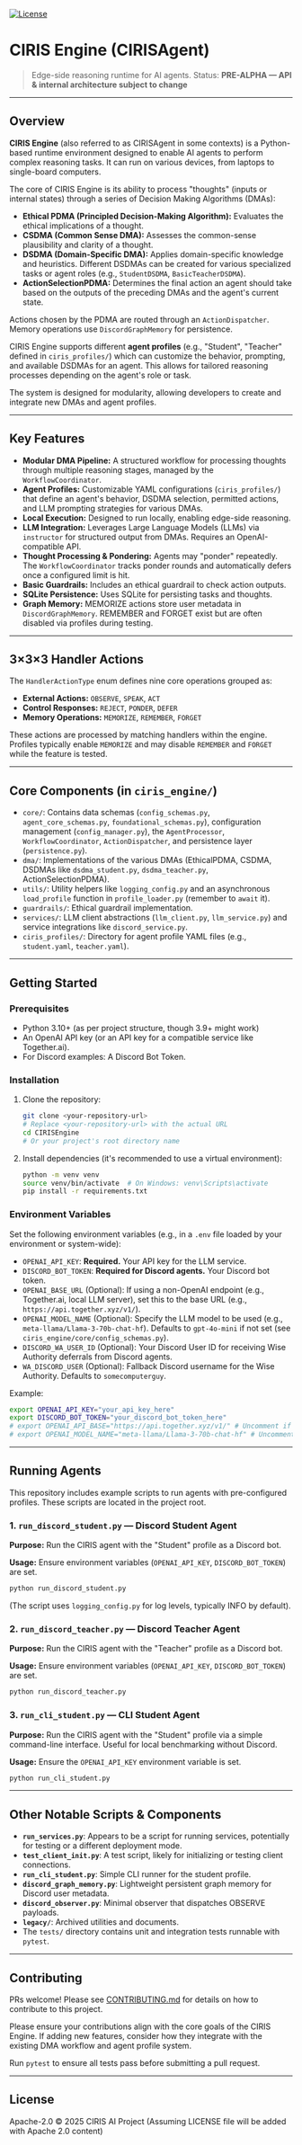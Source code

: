 [![License](https://img.shields.io/badge/License-Apache%202.0-blue.svg)](LICENSE)

# CIRIS Engine (CIRISAgent)

> Edge-side reasoning runtime for AI agents.
> Status: **PRE-ALPHA — API & internal architecture subject to change**

---

## Overview

**CIRIS Engine** (also referred to as CIRISAgent in some contexts) is a Python-based runtime environment designed to enable AI agents to perform complex reasoning tasks. It can run on various devices, from laptops to single-board computers.

The core of CIRIS Engine is its ability to process "thoughts" (inputs or internal states) through a series of Decision Making Algorithms (DMAs):

*   **Ethical PDMA (Principled Decision-Making Algorithm):** Evaluates the ethical implications of a thought.
*   **CSDMA (Common Sense DMA):** Assesses the common-sense plausibility and clarity of a thought.
*   **DSDMA (Domain-Specific DMA):** Applies domain-specific knowledge and heuristics. Different DSDMAs can be created for various specialized tasks or agent roles (e.g., `StudentDSDMA`, `BasicTeacherDSDMA`).
*   **ActionSelectionPDMA:** Determines the final action an agent should take based on the outputs of the preceding DMAs and the agent's current state.

Actions chosen by the PDMA are routed through an `ActionDispatcher`. Memory operations use `DiscordGraphMemory` for persistence.

CIRIS Engine supports different **agent profiles** (e.g., "Student", "Teacher" defined in `ciris_profiles/`) which can customize the behavior, prompting, and available DSDMAs for an agent. This allows for tailored reasoning processes depending on the agent's role or task.

The system is designed for modularity, allowing developers to create and integrate new DMAs and agent profiles.

---

## Key Features

*   **Modular DMA Pipeline:** A structured workflow for processing thoughts through multiple reasoning stages, managed by the `WorkflowCoordinator`.
*   **Agent Profiles:** Customizable YAML configurations (`ciris_profiles/`) that define an agent's behavior, DSDMA selection, permitted actions, and LLM prompting strategies for various DMAs.
*   **Local Execution:** Designed to run locally, enabling edge-side reasoning.
*   **LLM Integration:** Leverages Large Language Models (LLMs) via `instructor` for structured output from DMAs. Requires an OpenAI-compatible API.
*   **Thought Processing & Pondering:** Agents may "ponder" repeatedly. The `WorkflowCoordinator` tracks ponder rounds and automatically defers once a configured limit is hit.
*   **Basic Guardrails:** Includes an ethical guardrail to check action outputs.
*   **SQLite Persistence:** Uses SQLite for persisting tasks and thoughts.
*   **Graph Memory:** MEMORIZE actions store user metadata in `DiscordGraphMemory`. REMEMBER and FORGET exist but are often disabled via profiles during testing.

---

## 3×3×3 Handler Actions

The `HandlerActionType` enum defines nine core operations grouped as:

* **External Actions:** `OBSERVE`, `SPEAK`, `ACT`
* **Control Responses:** `REJECT`, `PONDER`, `DEFER`
* **Memory Operations:** `MEMORIZE`, `REMEMBER`, `FORGET`

These actions are processed by matching handlers within the engine. Profiles typically enable `MEMORIZE` and may disable `REMEMBER` and `FORGET` while the feature is tested.

---

## Core Components (in `ciris_engine/`)

*   `core/`: Contains data schemas (`config_schemas.py`, `agent_core_schemas.py`, `foundational_schemas.py`), configuration management (`config_manager.py`), the `AgentProcessor`, `WorkflowCoordinator`, `ActionDispatcher`, and persistence layer (`persistence.py`).
*   `dma/`: Implementations of the various DMAs (EthicalPDMA, CSDMA, DSDMAs like `dsdma_student.py`, `dsdma_teacher.py`, ActionSelectionPDMA).
*   `utils/`: Utility helpers like `logging_config.py` and an asynchronous `load_profile` function in `profile_loader.py` (remember to `await` it).
*   `guardrails/`: Ethical guardrail implementation.
*   `services/`: LLM client abstractions (`llm_client.py`, `llm_service.py`) and service integrations like `discord_service.py`.
*   `ciris_profiles/`: Directory for agent profile YAML files (e.g., `student.yaml`, `teacher.yaml`).

---

## Getting Started

### Prerequisites

*   Python 3.10+ (as per project structure, though 3.9+ might work)
*   An OpenAI API key (or an API key for a compatible service like Together.ai).
*   For Discord examples: A Discord Bot Token.

### Installation

1.  Clone the repository:
    ```bash
    git clone <your-repository-url> 
    # Replace <your-repository-url> with the actual URL
    cd CIRISEngine 
    # Or your project's root directory name
    ```
2.  Install dependencies (it's recommended to use a virtual environment):
    ```bash
    python -m venv venv
    source venv/bin/activate  # On Windows: venv\Scripts\activate
    pip install -r requirements.txt
    ```

### Environment Variables

Set the following environment variables (e.g., in a `.env` file loaded by your environment or system-wide):

*   `OPENAI_API_KEY`: **Required.** Your API key for the LLM service.
*   `DISCORD_BOT_TOKEN`: **Required for Discord agents.** Your Discord bot token.
*   `OPENAI_BASE_URL` (Optional): If using a non-OpenAI endpoint (e.g., Together.ai, local LLM server), set this to the base URL (e.g., `https://api.together.xyz/v1/`).
*   `OPENAI_MODEL_NAME` (Optional): Specify the LLM model to be used (e.g., `meta-llama/Llama-3-70b-chat-hf`). Defaults to `gpt-4o-mini` if not set (see `ciris_engine/core/config_schemas.py`).
*   `DISCORD_WA_USER_ID` (Optional): Your Discord User ID for receiving Wise Authority deferrals from Discord agents.
*   `WA_DISCORD_USER` (Optional): Fallback Discord username for the Wise Authority. Defaults to `somecomputerguy`.

Example:
```bash
export OPENAI_API_KEY="your_api_key_here"
export DISCORD_BOT_TOKEN="your_discord_bot_token_here"
# export OPENAI_API_BASE="https://api.together.xyz/v1/" # Uncomment if using a custom endpoint
# export OPENAI_MODEL_NAME="meta-llama/Llama-3-70b-chat-hf" # Uncomment to specify a model
```

---

## Running Agents

This repository includes example scripts to run agents with pre-configured profiles. These scripts are located in the project root.

### 1. `run_discord_student.py` — Discord Student Agent

**Purpose:**
Run the CIRIS agent with the "Student" profile as a Discord bot.

**Usage:**
Ensure environment variables (`OPENAI_API_KEY`, `DISCORD_BOT_TOKEN`) are set.
```bash
python run_discord_student.py
```
(The script uses `logging_config.py` for log levels, typically INFO by default).

### 2. `run_discord_teacher.py` — Discord Teacher Agent

**Purpose:**
Run the CIRIS agent with the "Teacher" profile as a Discord bot.

**Usage:**
Ensure environment variables (`OPENAI_API_KEY`, `DISCORD_BOT_TOKEN`) are set.
```bash
python run_discord_teacher.py
```

### 3. `run_cli_student.py` — CLI Student Agent

**Purpose:**
Run the CIRIS agent with the "Student" profile via a simple command-line interface. Useful for local benchmarking without Discord.

**Usage:**
Ensure the `OPENAI_API_KEY` environment variable is set.
```bash
python run_cli_student.py
```

---
## Other Notable Scripts & Components

*   **`run_services.py`**: Appears to be a script for running services, potentially for testing or a different deployment mode.
*   **`test_client_init.py`**: A test script, likely for initializing or testing client connections.
*   **`run_cli_student.py`**: Simple CLI runner for the student profile.
*   **`discord_graph_memory.py`**: Lightweight persistent graph memory for Discord user metadata.
*   **`discord_observer.py`**: Minimal observer that dispatches OBSERVE payloads.
*   **`legacy/`**: Archived utilities and documents.
*   The `tests/` directory contains unit and integration tests runnable with `pytest`.

---

## Contributing

PRs welcome! Please see [CONTRIBUTING.md](CONTRIBUTING.md) for details on how to contribute to this project.

Please ensure your contributions align with the core goals of the CIRIS Engine. If adding new features, consider how they integrate with the existing DMA workflow and agent profile system.

Run `pytest` to ensure all tests pass before submitting a pull request.

---

## License

Apache-2.0 © 2025 CIRIS AI Project
(Assuming LICENSE file will be added with Apache 2.0 content)
